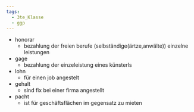 ```yaml
---
tags:
  - 3te_Klasse
  - ggp
---
```

- honorar
	- bezahlung der freien berufe (selbständige(ärtze,anwälte)) einzelne leistungen
- gage
	- bezahlung der einzeleistung eines künsterls
- lohn
	- für einen job angestelt
- gehalt
	- sind fix bei einer firma angestellt
- pacht
	- ist für geschäftsflächen im gegensatz zu mieten